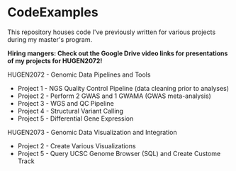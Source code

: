 # CodeExamples

This repository houses code I've previously written for various projects during my master's program.

**Hiring mangers: Check out the Google Drive video links for presentations of my projects for HUGEN2072!**

HUGEN2072 - Genomic Data Pipelines and Tools
* Project 1 - NGS Quality Control Pipeline (data cleaning prior to analyses)
* Project 2 - Perform 2 GWAS and 1 GWAMA (GWAS meta-analysis)
* Project 3 - WGS and QC Pipeline
* Project 4 - Structural Variant Calling
* Project 5 - Differential Gene Expression

HUGEN2073 - Genomic Data Visualization and Integration
* Project 2 - Create Various Visualizations
* Project 5 - Query UCSC Genome Browser (SQL) and Create Custome Track
